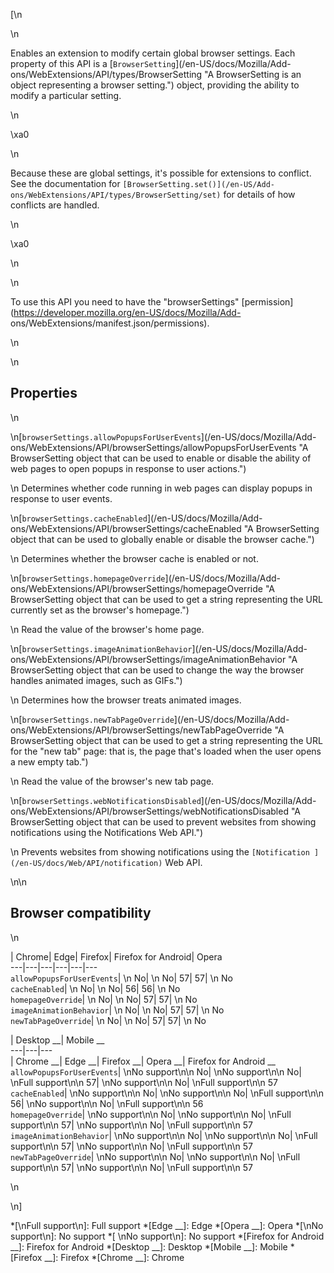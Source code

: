 [\n

\n

Enables an extension to modify certain global browser settings. Each property
of this API is a [`BrowserSetting`](/en-US/docs/Mozilla/Add-
ons/WebExtensions/API/types/BrowserSetting "A BrowserSetting is an object
representing a browser setting.") object, providing the ability to modify a
particular setting.

\n

\xa0

\n

Because these are global settings, it's possible for extensions to conflict.
See the documentation for `[BrowserSetting.set()](/en-US/Add-
ons/WebExtensions/API/types/BrowserSetting/set)` for details of how conflicts
are handled.

\n

\xa0

\n

\n

To use this API you need to have the "browserSettings"
[permission](https://developer.mozilla.org/en-US/docs/Mozilla/Add-
ons/WebExtensions/manifest.json/permissions).

\n

\n

## Properties

\n

\n[`browserSettings.allowPopupsForUserEvents`](/en-US/docs/Mozilla/Add-
ons/WebExtensions/API/browserSettings/allowPopupsForUserEvents "A
BrowserSetting object that can be used to enable or disable the ability of web
pages to open popups in response to user actions.")

\n    Determines whether code running in web pages can display popups in
response to user events.

\n[`browserSettings.cacheEnabled`](/en-US/docs/Mozilla/Add-
ons/WebExtensions/API/browserSettings/cacheEnabled "A BrowserSetting object
that can be used to globally enable or disable the browser cache.")

\n    Determines whether the browser cache is enabled or not.

\n[`browserSettings.homepageOverride`](/en-US/docs/Mozilla/Add-
ons/WebExtensions/API/browserSettings/homepageOverride "A BrowserSetting
object that can be used to get a string representing the URL currently set as
the browser's homepage.")

\n    Read the value of the browser's home page.

\n[`browserSettings.imageAnimationBehavior`](/en-US/docs/Mozilla/Add-
ons/WebExtensions/API/browserSettings/imageAnimationBehavior "A BrowserSetting
object that can be used to change the way the browser handles animated images,
such as GIFs.")

\n    Determines how the browser treats animated images.

\n[`browserSettings.newTabPageOverride`](/en-US/docs/Mozilla/Add-
ons/WebExtensions/API/browserSettings/newTabPageOverride "A BrowserSetting
object that can be used to get a string representing the URL for the "new tab"
page: that is, the page that's loaded when the user opens a new empty tab.")

\n    Read the value of the browser's new tab page.

\n[`browserSettings.webNotificationsDisabled`](/en-US/docs/Mozilla/Add-
ons/WebExtensions/API/browserSettings/webNotificationsDisabled "A
BrowserSetting object that can be used to prevent websites from showing
notifications using the Notifications Web API.")

\n    Prevents websites from showing notifications using the `[Notification
](/en-US/docs/Web/API/notification)` Web API.

\n\n

## Browser compatibility

\n

| Chrome| Edge| Firefox| Firefox for Android| Opera  
---|---|---|---|---|---  
`allowPopupsForUserEvents`| \n No| \n No| 57| 57| \n No  
`cacheEnabled`| \n No| \n No| 56| 56| \n No  
`homepageOverride`| \n No| \n No| 57| 57| \n No  
`imageAnimationBehavior`| \n No| \n No| 57| 57| \n No  
`newTabPageOverride`| \n No| \n No| 57| 57| \n No  
  
| Desktop __| Mobile __  
---|---|---  
| Chrome __| Edge __| Firefox __| Opera __| Firefox for Android __  
`allowPopupsForUserEvents`|  \nNo support\n\n No| \nNo support\n\n No| \nFull
support\n\n 57| \nNo support\n\n No| \nFull support\n\n 57  
`cacheEnabled`| \nNo support\n\n No| \nNo support\n\n No| \nFull support\n\n
56| \nNo support\n\n No| \nFull support\n\n 56  
`homepageOverride`| \nNo support\n\n No| \nNo support\n\n No| \nFull
support\n\n 57| \nNo support\n\n No| \nFull support\n\n 57  
`imageAnimationBehavior`| \nNo support\n\n No| \nNo support\n\n No| \nFull
support\n\n 57| \nNo support\n\n No| \nFull support\n\n 57  
`newTabPageOverride`| \nNo support\n\n No| \nNo support\n\n No| \nFull
support\n\n 57| \nNo support\n\n No| \nFull support\n\n 57  
  
\n

\n]

  *[\nFull support\n]: Full support
  *[Edge __]: Edge
  *[Opera __]: Opera
  *[\nNo support\n]: No support
  *[ \nNo support\n]: No support
  *[Firefox for Android __]: Firefox for Android
  *[Desktop __]: Desktop
  *[Mobile __]: Mobile
  *[Firefox __]: Firefox
  *[Chrome __]: Chrome

